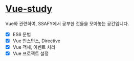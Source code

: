 # [Vue-study](https://succinct-gymnast-a8b.notion.site/Vue-js-a0010da9f2af4b3f81a86c2cc4c78d2a)
Vue와 관련하여, SSAFY에서 공부한 것들을 모아놓는 공간입니다.
- [x] ES6 문법
- [x] Vue 인스턴스, Directive
- [x] Vue 객체, 이벤트 처리
- [x] Vue 프로젝트 설정
